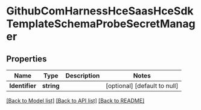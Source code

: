 # GithubComHarnessHceSaasHceSdkTemplateSchemaProbeSecretManager

## Properties
Name | Type | Description | Notes
------------ | ------------- | ------------- | -------------
**Identifier** | **string** |  | [optional] [default to null]

[[Back to Model list]](../README.md#documentation-for-models) [[Back to API list]](../README.md#documentation-for-api-endpoints) [[Back to README]](../README.md)

